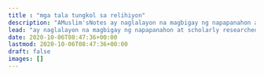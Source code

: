 ```yaml
---
title : "mga tala tungkol sa relihiyon"
description: "AMuslim'sNotes ay naglalayon na magbigay ng napapanahon at scholarly researched na mga artikulo tungkol sa relihiyon, hindi lang ito limitado sa Islam, sa halip ay tinatalakay din nito ang Kristiyanismo, at Hudaismo."
lead: "ay naglalayon na magbigay ng napapanahon at scholarly researched na mga artikulo tungkol sa relihiyon, hindi lang ito limitado sa Islam, sa halip ay tinatalakay din nito ang Kristiyanismo, at Hudaismo."
date: 2020-10-06T08:47:36+00:00
lastmod: 2020-10-06T08:47:36+00:00
draft: false
images: []
---
```

